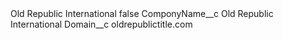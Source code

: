 <?xml version="1.0" encoding="UTF-8"?>
<CustomMetadata xmlns="http://soap.sforce.com/2006/04/metadata" xmlns:xsi="http://www.w3.org/2001/XMLSchema-instance" xmlns:xsd="http://www.w3.org/2001/XMLSchema">
    <label>Old Republic International</label>
    <protected>false</protected>
    <values>
        <field>ComponyName__c</field>
        <value xsi:type="xsd:string">Old Republic International</value>
    </values>
    <values>
        <field>Domain__c</field>
        <value xsi:type="xsd:string">oldrepublictitle.com</value>
    </values>
</CustomMetadata>
